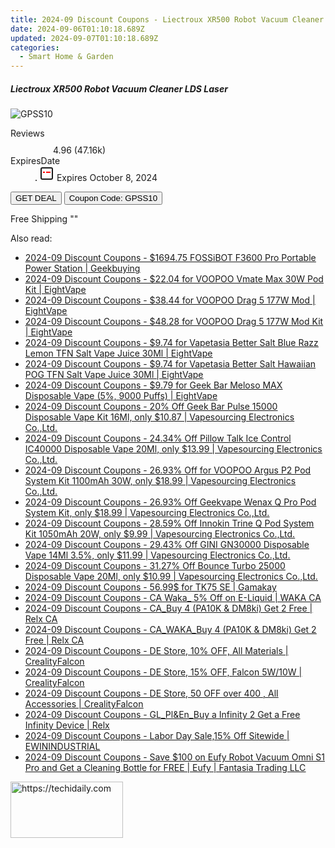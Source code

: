 ```yaml
---
title: 2024-09 Discount Coupons - Liectroux XR500 Robot Vacuum Cleaner LDS Laser | Gshopper
date: 2024-09-06T01:10:18.689Z
updated: 2024-09-07T01:10:18.689Z
categories:
  - Smart Home & Garden
---
```



<div class="max-w-4xl mx-auto grid grid-cols-1 lg:max-w-5xl lg:gap-x-20 lg:grid-cols-2">
  <div class="relative p-3 col-start-1 row-start-1 flex flex-col-reverse rounded-lg bg-gradient-to-t from-black/75 via-black/0 sm:bg-none sm:row-start-2 sm:p-0 lg:row-start-1">
    <h5 class="mt-1 text-lg font-semibold text-white sm:text-slate-900 md:text-2xl dark:sm:text-white">Liectroux XR500 Robot Vacuum Cleaner LDS Laser</h5>
  </div>
  
  <div class="col-start-1 col-end-3 row-start-1 grid gap-4 sm:mb-6 sm:grid-cols-4 lg:col-start-2 lg:row-span-6 lg:row-end-6 lg:mb-0 lg:gap-6">
      <img src="&quot;&quot;" onClick="javascript:window.open(decodeURIComponent('%22https%3A%2F%2Fwww.shareasale.com%2Fu.cfm%3Fd%3D1118511%26m%3D97331%26u%3D4338022%22'), '_blank');void(0);" alt="GPSS10" class="h-60 w-full rounded-lg object-cover sm:col-span-2 sm:h-52 lg:col-span-full" loading="lazy" />
    
  </div>
  <dl class="row-start-2 mt-4 flex items-center text-xs font-medium sm:row-start-3 sm:mt-1 md:mt-2.5 lg:row-start-2">
    <dt class="sr-only">Reviews</dt>
    <dd class="flex items-center text-indigo-600 dark:text-indigo-400">
      <svg width="24" height="24" fill="none" aria-hidden="true" class="mr-1 stroke-current dark:stroke-indigo-500">
        <path d="m12 5 2 5h5l-4 4 2.103 5L12 16l-5.103 3L9 14l-4-4h5l2-5Z" stroke-width="2" stroke-linecap="round" stroke-linejoin="round" />
      </svg>
      <span>4.96 <span class="font-normal text-slate-400">(47.16k)</span></span>
    </dd>
    <dt class="sr-only">ExpiresDate</dt>
    <dd class="flex items-center">
      <svg width="2" height="2" aria-hidden="true" fill="currentColor" class="mx-3 text-slate-300">
        <circle cx="1" cy="1" r="1" />
      </svg>
      <svg width="24" height="24" viewBox="0 0 24 24" fill="none" stroke="currentColor" stroke-width="2">
        <rect x="3" y="3" width="18" height="18" rx="2" fill="#fff" />
        <path d="M6 10L18 10" stroke="red" stroke-width="2" fill="none" />
        <path d="M10 6L10 18" stroke="#fff" stroke-width="2" fill="none" />
      </svg>
      Expires October 8, 2024    </dd>
  </dl>
  <div class="col-start-1 row-start-3 mt-4 self-center sm:col-start-2 sm:row-span-2 sm:row-start-2 sm:mt-0 lg:col-start-1 lg:row-start-3 lg:row-end-4 lg:mt-6">
    <button type="button" onClick="javascript:window.open(decodeURIComponent('%22https%3A%2F%2Fwww.shareasale.com%2Fu.cfm%3Fd%3D1118511%26m%3D97331%26u%3D4338022%22'), '_blank');void(0);" class="rounded-lg bg-red-600 px-3 py-2 text-sm font-medium leading-6 text-white">GET DEAL</button>
    <button type="button" onClick="javascript:window.open(decodeURIComponent('%22https%3A%2F%2Fwww.shareasale.com%2Fu.cfm%3Fd%3D1118511%26m%3D97331%26u%3D4338022%22'), '_blank');void(0);" class="border-dashed border-2 border-indigo-600 bg-green-100 text-sm leading-6 font-medium py-2 px-3 rounded-lg">Coupon Code: GPSS10</button>
  </div>
  <p class="col-start-1 mt-4 text-sm leading-6 sm:col-span-2 lg:col-span-1 lg:row-start-4 lg:mt-6 dark:text-slate-400">
    Free Shipping 
""  </p>
</div>
<span class="atpl-alsoreadstyle">Also read:</span>
<div><ul>
<li><a href="https://coupons.techidaily.com/coupon-1228221-share-38812-sale/"><u>2024-09 Discount Coupons - $1694.75 FOSSiBOT F3600 Pro Portable Power Station | Geekbuying</u></a></li>
<li><a href="https://coupons.techidaily.com/coupon-1228020-share-59344-sale/"><u>2024-09 Discount Coupons - $22.04 for VOOPOO Vmate Max 30W Pod Kit | EightVape</u></a></li>
<li><a href="https://coupons.techidaily.com/coupon-1228117-share-59344-sale/"><u>2024-09 Discount Coupons - $38.44 for VOOPOO Drag 5 177W Mod | EightVape</u></a></li>
<li><a href="https://coupons.techidaily.com/coupon-1228094-share-59344-sale/"><u>2024-09 Discount Coupons - $48.28 for VOOPOO Drag 5 177W Mod Kit | EightVape</u></a></li>
<li><a href="https://coupons.techidaily.com/coupon-1227850-share-59344-sale/"><u>2024-09 Discount Coupons - $9.74 for Vapetasia Better Salt Blue Razz Lemon TFN Salt Vape Juice 30Ml | EightVape</u></a></li>
<li><a href="https://coupons.techidaily.com/coupon-1227849-share-59344-sale/"><u>2024-09 Discount Coupons - $9.74 for Vapetasia Better Salt Hawaiian POG TFN Salt Vape Juice 30Ml | EightVape</u></a></li>
<li><a href="https://coupons.techidaily.com/coupon-1080612-share-59344-sale/"><u>2024-09 Discount Coupons - $9.79 for Geek Bar Meloso MAX Disposable Vape (5%, 9000 Puffs) | EightVape</u></a></li>
<li><a href="https://coupons.techidaily.com/coupon-1065605-share-90958-sale/"><u>2024-09 Discount Coupons - 20% Off Geek Bar Pulse 15000 Disposable Vape Kit 16Ml, only $10.87 | Vapesourcing Electronics Co.,Ltd.</u></a></li>
<li><a href="https://coupons.techidaily.com/coupon-1228403-share-90958-sale/"><u>2024-09 Discount Coupons - 24.34% Off Pillow Talk Ice Control IC40000 Disposable Vape 20Ml, only $13.99 | Vapesourcing Electronics Co.,Ltd.</u></a></li>
<li><a href="https://coupons.techidaily.com/coupon-1097106-share-90958-sale/"><u>2024-09 Discount Coupons - 26.93% Off for VOOPOO Argus P2 Pod System Kit 1100mAh 30W, only $18.99 | Vapesourcing Electronics Co.,Ltd.</u></a></li>
<li><a href="https://coupons.techidaily.com/coupon-1228182-share-90958-sale/"><u>2024-09 Discount Coupons - 26.93% Off Geekvape Wenax Q Pro Pod System Kit, only $18.99 | Vapesourcing Electronics Co.,Ltd.</u></a></li>
<li><a href="https://coupons.techidaily.com/coupon-1228185-share-90958-sale/"><u>2024-09 Discount Coupons - 28.59% Off Innokin Trine Q Pod System Kit 1050mAh 20W, only $9.99 | Vapesourcing Electronics Co.,Ltd.</u></a></li>
<li><a href="https://coupons.techidaily.com/coupon-1228401-share-90958-sale/"><u>2024-09 Discount Coupons - 29.43% Off GINI GN30000 Disposable Vape 14Ml 3.5%, only $11.99 | Vapesourcing Electronics Co.,Ltd.</u></a></li>
<li><a href="https://coupons.techidaily.com/coupon-1228402-share-90958-sale/"><u>2024-09 Discount Coupons - 31.27% Off Bounce Turbo 25000 Disposable Vape 20Ml, only $10.99 | Vapesourcing Electronics Co.,Ltd.</u></a></li>
<li><a href="https://coupons.techidaily.com/coupon-1228340-share-147961-sale/"><u>2024-09 Discount Coupons - 56.99$ for TK75 SE | Gamakay</u></a></li>
<li><a href="https://coupons.techidaily.com/coupon-1123042-share-92020-sale/"><u>2024-09 Discount Coupons - CA Waka_ 5% Off on E-Liquid | WAKA CA</u></a></li>
<li><a href="https://coupons.techidaily.com/coupon-1225731-share-92020-sale/"><u>2024-09 Discount Coupons - CA_Buy 4 (PA10K & DM8ki) Get 2 Free | Relx CA</u></a></li>
<li><a href="https://coupons.techidaily.com/coupon-1225732-share-92020-sale/"><u>2024-09 Discount Coupons - CA_WAKA_Buy 4 (PA10K & DM8ki) Get 2 Free | Relx CA</u></a></li>
<li><a href="https://coupons.techidaily.com/coupon-1228561-share-150021-sale/"><u>2024-09 Discount Coupons - DE Store, 10% OFF, All Materials | CrealityFalcon</u></a></li>
<li><a href="https://coupons.techidaily.com/coupon-1228560-share-150021-sale/"><u>2024-09 Discount Coupons - DE Store, 15% OFF, Falcon 5W/10W | CrealityFalcon</u></a></li>
<li><a href="https://coupons.techidaily.com/coupon-1228562-share-150021-sale/"><u>2024-09 Discount Coupons - DE Store, 50 OFF over 400 , All Accessories | CrealityFalcon</u></a></li>
<li><a href="https://coupons.techidaily.com/coupon-1120725-share-92020-sale/"><u>2024-09 Discount Coupons - GL_Pl&En_Buy a Infinity 2 Get a Free Infinity Device | Relx</u></a></li>
<li><a href="https://coupons.techidaily.com/coupon-1228191-share-77287-sale/"><u>2024-09 Discount Coupons - Labor Day Sale,15% Off Sitewide | EWININDUSTRIAL</u></a></li>
<li><a href="https://coupons.techidaily.com/coupon-1228463-share-115200-sale/"><u>2024-09 Discount Coupons - Save $100 on Eufy Robot Vacuum Omni S1 Pro and Get a Cleaning Bottle for FREE | Eufy | Fantasia Trading LLC</u></a></li>
</ul></div>

<ins class="adsbygoogle"
      style="display:block"
      data-ad-client="ca-pub-7571918770474297"
      data-ad-slot="8358498916"
      data-ad-format="auto"
      data-full-width-responsive="true"></ins>
<!-- affiliate ads begin -->
<a href="https://aligracehair.sjv.io/c/5597632/2135411/19272" target="_top" id="2135411">
  <img src="//a.impactradius-go.com/display-ad/19272-2135411" border="0" alt="https://techidaily.com" width="180" height="90"/>
</a>
<img height="0" width="0" src="https://aligracehair.sjv.io/i/5597632/2135411/19272" style="position:absolute;visibility:hidden;" border="0" />
<!-- affiliate ads end -->